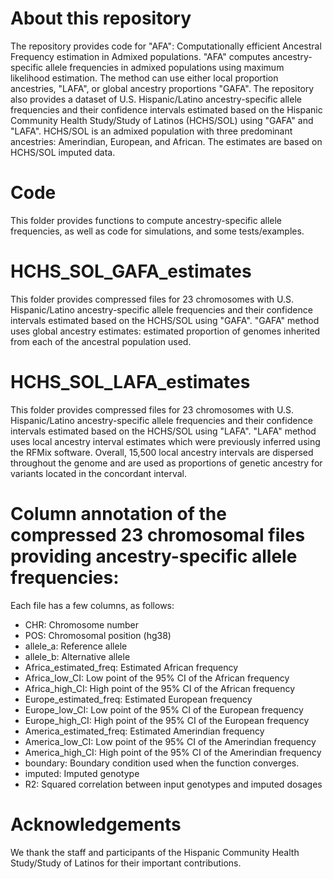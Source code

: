 # About this repository 
The repository provides code for "AFA": Computationally efficient Ancestral Frequency estimation in Admixed populations. "AFA" computes ancestry-specific allele frequencies in admixed populations using maximum likelihood estimation. The method can use either local proportion ancestries, "LAFA", or global ancestry proportions "GAFA". The repository also provides a dataset of U.S. Hispanic/Latino ancestry-specific allele frequencies and their confidence intervals estimated based on the Hispanic Community Health Study/Study of Latinos (HCHS/SOL) using "GAFA" and "LAFA". HCHS/SOL is an admixed population with three predominant ancestries: Amerindian, European, and African. The estimates are based on HCHS/SOL imputed data. 

# Code
This folder provides functions to compute ancestry-specific allele frequencies, as well as code for simulations, and some tests/examples. 

# HCHS_SOL_GAFA_estimates
This folder provides compressed files for 23 chromosomes with U.S. Hispanic/Latino ancestry-specific allele frequencies and their confidence intervals estimated based on the HCHS/SOL using "GAFA". "GAFA" method uses global ancestry estimates: estimated proportion of genomes inherited from each of the ancestral population used. 

# HCHS_SOL_LAFA_estimates
This folder provides compressed files for 23 chromosomes with U.S. Hispanic/Latino ancestry-specific allele frequencies and their confidence intervals estimated based on the HCHS/SOL using "LAFA". "LAFA" method uses local ancestry interval estimates which were previously inferred using the RFMix software. Overall, 15,500 local ancestry intervals are dispersed throughout the genome and are used as proportions of genetic ancestry for variants located in the concordant interval. 

# Column annotation of the compressed 23 chromosomal files providing ancestry-specific allele frequencies:

Each file has a few columns, as follows: 
- CHR:	Chromosome number
- POS:	Chromosomal position (hg38)
- allele_a:	Reference allele
- allele_b:	Alternative allele
- Africa_estimated_freq:	Estimated African frequency 
- Africa_low_CI:	Low point of the 95% CI of the African frequency
- Africa_high_CI:	High point of the 95% CI of the African frequency
- Europe_estimated_freq:	Estimated European frequency
- Europe_low_CI:	Low point of the 95% CI of the European frequency 
- Europe_high_CI:	High point of the 95% CI of the European frequency
- America_estimated_freq:	Estimated Amerindian frequency 
- America_low_CI:	Low point of the 95% CI of the Amerindian frequency
- America_high_CI:	High point of the 95% CI of the Amerindian frequency
- boundary:	Boundary condition used when the function converges. 
- imputed:	Imputed genotype
- R2:	Squared correlation between input genotypes and imputed dosages

# Acknowledgements
We thank the staff and participants of the Hispanic Community Health Study/Study of Latinos for their important contributions.
